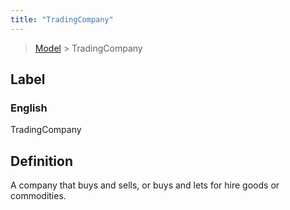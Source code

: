 ```yaml
---
title: "TradingCompany"
---
```


> [Model](./../) > TradingCompany

## Label

### English
TradingCompany


## Definition
A company that buys and sells, or buys and lets for hire goods or commodities. 


    
